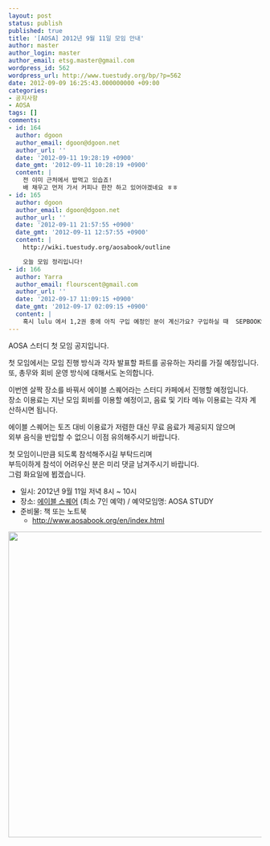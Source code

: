 ```yaml
---
layout: post
status: publish
published: true
title: '[AOSA] 2012년 9월 11일 모임 안내'
author: master
author_login: master
author_email: etsg.master@gmail.com
wordpress_id: 562
wordpress_url: http://www.tuestudy.org/bp/?p=562
date: 2012-09-09 16:25:43.000000000 +09:00
categories:
- 공지사항
- AOSA
tags: []
comments:
- id: 164
  author: dgoon
  author_email: dgoon@dgoon.net
  author_url: ''
  date: '2012-09-11 19:28:19 +0900'
  date_gmt: '2012-09-11 10:28:19 +0900'
  content: |
    전 이미 근처에서 밥먹고 있습죠!
    배 채우고 먼저 가서 커피나 한잔 하고 있어야겠네요 ㅎㅎ
- id: 165
  author: dgoon
  author_email: dgoon@dgoon.net
  author_url: ''
  date: '2012-09-11 21:57:55 +0900'
  date_gmt: '2012-09-11 12:57:55 +0900'
  content: |
    http://wiki.tuestudy.org/aosabook/outline

    오늘 모임 정리입니다!
- id: 166
  author: Yarra
  author_email: flourscent@gmail.com
  author_url: ''
  date: '2012-09-17 11:09:15 +0900'
  date_gmt: '2012-09-17 02:09:15 +0900'
  content: |
    혹시 lulu 에서 1,2권 중에 아직 구입 예정인 분이 계신가요? 구입하실 때  SEPBOOKS12 코드 적용하시면 20% 할인이 됩니다. 참고하세요.
---
```

<p>AOSA 스터디 첫 모임 공지입니다.</p>

<p>첫 모임에서는 모임 진행 방식과 각자 발표할 파트를 공유하는 자리를 가질 예정입니다.<br />
또, 총무와 회비 운영 방식에 대해서도 논의합니다.</p>

<p>이번엔 살짝 장소를 바꿔서 에이블 스퀘어라는 스터디 카페에서 진행할 예정입니다.<br />
장소 이용료는 지난 모임 회비를 이용할 예정이고, 음료 및 기타 메뉴 이용료는 각자 계산하시면 됩니다.</p>

<p>에이블 스퀘어는 토즈 대비 이용료가 저렴한 대신 무료 음료가 제공되지 않으며<br />
외부 음식을 반입할 수 없으니 이점 유의해주시기 바랍니다.</p>

<p>첫 모임이니만큼 되도록 참석해주시길 부탁드리며<br />
부득이하게 참석이 어려우신 분은 미리 댓글 남겨주시기 바랍니다.<br />
그럼 화요일에 뵙겠습니다.</p>

<ul>
<li>일시: 2012년 9월 11일 저녁 8시 ~ 10시</li>
<li>장소: <a href="http://cafe.naver.com/cafeable/173">에이블 스퀘어</a> (최소 7인 예약) / 예약모임명: AOSA STUDY</li>
<li>준비물: 책 또는 노트북 

<ul>
<li><a href="http://www.aosabook.org/en/index.html">http://www.aosabook.org/en/index.html</a></li>
</ul></li>
</ul>

<p><a href="http://www.tuestudy.org/bp/wp-content/uploads/2012/09/ABLESQUARE.png"><img src="http://www.tuestudy.org/bp/wp-content/uploads/2012/09/ABLESQUARE.png" alt="" title="ABLESQUARE" width="544" height="609" class="alignnone size-full wp-image-564" /></a></p>
